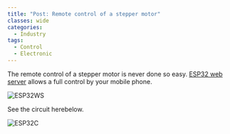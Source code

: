 ```yaml
---
title: "Post: Remote control of a stepper motor"
classes: wide
categories:
  - Industry
tags:
  - Control
  - Electronic
---
```


The remote control of a stepper motor is never done so easy. [ESP32 web server](https://randomnerdtutorials.com/stepper-motor-esp32-web-server/) allows a full control by your mobile phone.

![ESP32WS](https://i1.wp.com/randomnerdtutorials.com/wp-content/uploads/2021/07/Control-Stepper-Motor-ESP32-Web-Server-HTML-Forml.jpg?w=1280&quality=100&strip=all&ssl=1)

See the circuit herebelow.

![ESP32C](https://i1.wp.com/randomnerdtutorials.com/wp-content/uploads/2021/07/ESP32-Stepper-Motor-Schematic-Diagram-Wiring_bb.png?w=1296&quality=100&strip=all&ssl=1)

